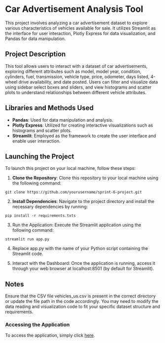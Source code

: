 # Car Advertisement Analysis Tool
This project involves analyzing a car advertisement dataset to explore various characteristics of vehicles available for sale. It utilizes Streamlit as the interface for user interaction, Plotly Express for data visualization, and Pandas for data manipulation.

## Project Description
This tool allows users to interact with a dataset of car advertisements, exploring different attributes such as model, model year, condition, cylinders, fuel, transmission, vehicle type, price, odometer, days listed, 4-wheel drive availability, and date posted. Users can filter and visualize data using sidebar select boxes and sliders, and view histograms and scatter plots to understand relationships between different vehicle attributes.

## Libraries and Methods Used
- **Pandas**: Used for data manipulation and analysis.
- **Plotly Express**: Utilized for creating interactive visualizations such as histograms and scatter plots.
- **Streamlit**: Employed as the framework to create the user interface and enable user interaction.

## Launching the Project
To launch this project on your local machine, follow these steps:

1. **Clone the Repository**: Clone this repository to your local machine using the following command:
```
git clone https://github.com/yourusername/sprint-6-project.git
```

2. **Install Dependencies**: Navigate to the project directory and install the necessary dependencies by running:
```
pip install -r requirements.txts
```

3. Run the Application: Execute the Streamlit application using the following command:

```
streamlit run app.py
```

4. Replace app.py with the name of your Python script containing the Streamlit code.

5. Interact with the Dashboard: Once the application is running, access it through your web browser at localhost:8501 (by default for Streamlit).

## Notes
Ensure that the CSV file vehicles_us.csv is present in the correct directory or update the file path in the code accordingly.
You may need to modify the data reading and visualization code to fit your specific dataset structure and requirements.

### Accessing the Application

To access the application, simply click [here](https://sprint-6-project-4mrm.onrender.com).